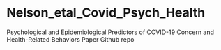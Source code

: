 # Nelson_etal_Covid_Psych_Health
Psychological and Epidemiological Predictors of COVID-19 Concern and Health-Related Behaviors Paper Github repo
